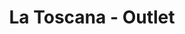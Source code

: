 ---
title: "La Toscana - Outlet"
url: /ciudad-autonoma-de-buenos-aires/la-toscana-outlet/
shop: ropa
---